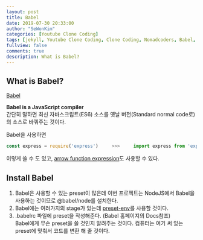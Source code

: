```yaml
---
layout: post
title: Babel
date: 2019-07-30 20:33:00
author: "SeWonKim"
categories: [Youtube Clone Coding]
tags: [jekyll, Youtube Clone Coding, Clone Coding, Nomadcoders, Babel, ES6]
fullview: false
comments: true
description: What is Babel?
---
```



## What is Babel?
[Babel](https://babeljs.io/)

**Babel is a JavaScript compiler**     
간단히 말하면 최신 자바스크립트(ES6) 소스를 옛날 버전(Standard normal code로)의 소스로 바꿔주는 것이다.

Babel을 사용하면     
```javascript
const express = require('express')     >>>     import express from 'express' 
```
이렇게 쓸 수 도 있고, [arrow function expression](https://developer.mozilla.org/ko/docs/Web/JavaScript/Reference/Functions/%EC%95%A0%EB%A1%9C%EC%9A%B0_%ED%8E%91%EC%85%98)도 사용할 수 있다.


## Install Babel
1. Babel은 사용할 수 있는 preset이 많은데 이번 프로젝트는 NodeJS에서 Babel을 사용하는 것이므로 @babel/node를 설치한다.
2. Babel에는 여러가지의 stage가 있는데 [preset-env](https://babeljs.io/docs/en/babel-preset-env)를 사용할 것이다.
3. .babelrc 파일에 preset을 작성해준다. (Babel 홈페이지의 Docs참조)     
Babel에게 무슨 preset을 쓸 것인지 알려주는 것이다. 컴퓨터는 여기 써 있는 preset에 맞춰서 코드를 변환 해 줄 것이다.

